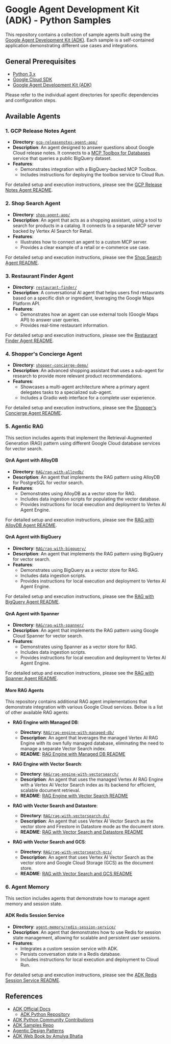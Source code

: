 # Google Agent Development Kit (ADK) - Python Samples

This repository contains a collection of sample agents built using the [Google Agent Development Kit (ADK)](https://developers.google.com/agent-development-kit). Each sample is a self-contained application demonstrating different use cases and integrations.

## General Prerequisites

-   [Python 3.x](https://www.python.org/)
-   [Google Cloud SDK](https://cloud.google.com/sdk/docs/install)
-   [Google Agent Development Kit (ADK)](https://developers.google.com/agent-development-kit/docs)

Please refer to the individual agent directories for specific dependencies and configuration steps.

## Available Agents

### 1. GCP Release Notes Agent

-   **Directory**: [`gcp-releasenotes-agent-app/`](./gcp-releasenotes-agent-app/)
-   **Description**: An agent designed to answer questions about Google Cloud release notes. It connects to a [MCP Toolbox for Databases](https://googleapis.github.io/genai-toolbox/getting-started/) service that queries a public BigQuery dataset.
-   **Features**:
    -   Demonstrates integration with a BigQuery-backed MCP Toolbox.
    -   Includes instructions for deploying the toolbox service to Cloud Run.

For detailed setup and execution instructions, please see the [GCP Release Notes Agent README](./gcp-releasenotes-agent-app/README.md).

### 2. Shop Search Agent

-   **Directory**: [`shop-agent-app/`](./shop-agent-app/)
-   **Description**: An agent that acts as a shopping assistant, using a tool to search for products in a catalog. It connects to a separate MCP server backed by Vertex AI Search for Retail.
-   **Features**:
    -   Illustrates how to connect an agent to a custom MCP server.
    -   Provides a clear example of a retail or e-commerce use case.

For detailed setup and execution instructions, please see the [Shop Search Agent README](./shop-agent-app/README.md).

### 3. Restaurant Finder Agent

-   **Directory**: [`restaurant-finder/`](./restaurant-finder/)
-   **Description**: A conversational AI agent that helps users find restaurants based on a specific dish or ingredient, leveraging the Google Maps Platform API.
-   **Features**:
    -   Demonstrates how an agent can use external tools (Google Maps API) to answer user queries.
    -   Provides real-time restaurant information.

For detailed setup and execution instructions, please see the [Restaurant Finder Agent README](./restaurant-finder/README.md).

### 4. Shopper's Concierge Agent

-   **Directory**: [`shopper-concierge-demo/`](./shopper-concierge-demo/)
-   **Description**: An advanced shopping assistant that uses a sub-agent for research to provide more relevant product recommendations.
-   **Features**:
    -   Showcases a multi-agent architecture where a primary agent delegates tasks to a specialized sub-agent.
    -   Includes a Gradio web interface for a complete user experience.

For detailed setup and execution instructions, please see the [Shopper's Concierge Agent README](./shopper-concierge-demo/README.md).

### 5. Agentic RAG

This section includes agents that implement the Retrieval-Augmented Generation (RAG) pattern using different Google Cloud database services for vector search.

#### QnA Agent with AlloyDB

-   **Directory**: [`RAG/rag-with-alloydb/`](./RAG/rag-with-alloydb/)
-   **Description**: An agent that implements the RAG pattern using AlloyDB for PostgreSQL for vector search.
-   **Features**:
    -   Demonstrates using AlloyDB as a vector store for RAG.
    -   Includes data ingestion scripts for populating the vector database.
    -   Provides instructions for local execution and deployment to Vertex AI Agent Engine.

For detailed setup and execution instructions, please see the [RAG with AlloyDB Agent README](./RAG/rag-with-alloydb/README.md).

#### QnA Agent with BigQuery

-   **Directory**: [`RAG/rag-with-bigquery/`](./RAG/rag-with-bigquery/)
-   **Description**: An agent that implements the RAG pattern using BigQuery for vector search.
-   **Features**:
    -   Demonstrates using BigQuery as a vector store for RAG.
    -   Includes data ingestion scripts.
    -   Provides instructions for local execution and deployment to Vertex AI Agent Engine.

For detailed setup and execution instructions, please see the [RAG with BigQuery Agent README](./RAG/rag-with-bigquery/README.md).

#### QnA Agent with Spanner

-   **Directory**: [`RAG/rag-with-spanner/`](./RAG/rag-with-spanner/)
-   **Description**: An agent that implements the RAG pattern using Google Cloud Spanner for vector search.
-   **Features**:
    -   Demonstrates using Spanner as a vector store for RAG.
    -   Includes data ingestion scripts.
    -   Provides instructions for local execution and deployment to Vertex AI Agent Engine.

For detailed setup and execution instructions, please see the [RAG with Spanner Agent README](./RAG/rag-with-spanner/README.md).

#### More RAG Agents

This repository contains additional RAG agent implementations that demonstrate integration with various Google Cloud services. Below is a list of other available RAG agents:

-   **RAG Engine with Managed DB**:
    -   **Directory**: [`RAG/rag-engine-with-managed-db/`](./RAG/rag-engine-with-managed-db/)
    -   **Description**: An agent that leverages the managed Vertex AI RAG Engine with its own fully managed database, eliminating the need to manage a separate Vector Search index.
    -   **README**: [RAG Engine with Managed DB README](./RAG/rag-engine-with-managed-db/README.md)

-   **RAG Engine with Vector Search**:
    -   **Directory**: [`RAG/rag-engine-with-vectorsearch/`](./RAG/rag-engine-with-vectorsearch/)
    -   **Description**: An agent that uses the managed Vertex AI RAG Engine with a Vertex AI Vector Search index as its backend for efficient, scalable document retrieval.
    -   **README**: [RAG Engine with Vector Search README](./RAG/rag-engine-with-vectorsearch/README.md)

-   **RAG with Vector Search and Datastore**:
    -   **Directory**: [`RAG/rag-with-vectorsearch-ds/`](./RAG/rag-with-vectorsearch-ds/)
    -   **Description**: An agent that uses Vertex AI Vector Search as the vector store and Firestore in Datastore mode as the document store.
    -   **README**: [RAG with Vector Search and Datastore README](./RAG/rag-with-vectorsearch-ds/README.md)

-   **RAG with Vector Search and GCS**:
    -   **Directory**: [`RAG/rag-with-vectorsearch-gcs/`](./RAG/rag-with-vectorsearch-gcs/)
    -   **Description**: An agent that uses Vertex AI Vector Search as the vector store and Google Cloud Storage (GCS) as the document store.
    -   **README**: [RAG with Vector Search and GCS README](./RAG/rag-with-vectorsearch-gcs/README.md)

### 6. Agent Memory

This section includes agents that demonstrate how to manage agent memory and session state.

#### ADK Redis Session Service

-   **Directory**: [`agent-memory/redis-session-service/`](./agent-memory/redis-session-service/)
-   **Description**: An agent that demonstrates how to use Redis for session state management, allowing for scalable and persistent user sessions.
-   **Features**:
    -   Integrates a custom session service with ADK.
    -   Persists conversation state in a Redis database.
    -   Includes instructions for local execution and deployment to Cloud Run.

For detailed setup and execution instructions, please see the [ADK Redis Session Service README](./agent-memory/redis-session-service/README.md).

## References

-   [ADK Official Docs](https://google.github.io/adk-docs/)
    -   [ADK Python Repository](https://github.com/google/adk-python)
-   [ADK Python Community Contributions](https://github.com/google/adk-python-community)
-   [ADK Samples Repo](https://github.com/google/adk-samples)
-   [Agentic Design Patterns](https://docs.google.com/document/d/1rsaK53T3Lg5KoGwvf8ukOUvbELRtH-V0LnOIFDxBryE/preview?tab=t.0#heading=h.pxcur8v2qagu)
-   [ADK Web Book by Amulya Bhatia](https://iamulya.one/tags/agent-development-kit/)

